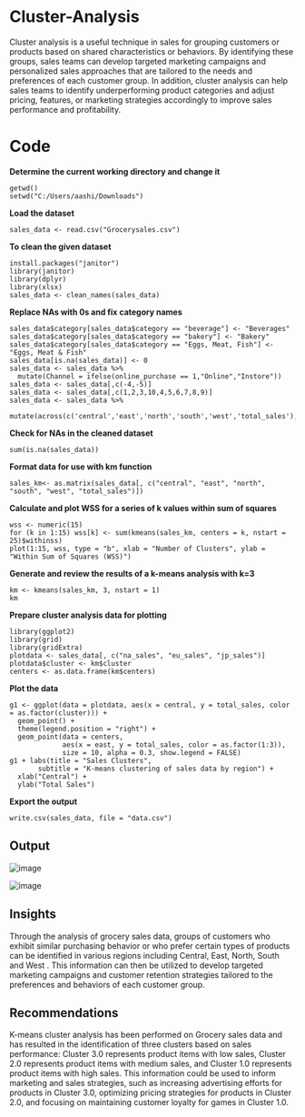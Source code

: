 # Cluster-Analysis
Cluster analysis is a useful technique in sales for grouping customers or products based on shared characteristics or behaviors. By identifying these groups, sales teams can develop targeted marketing campaigns and personalized sales approaches that are tailored to the needs and preferences of each customer group. In addition, cluster analysis can help sales teams to identify underperforming product categories and adjust pricing, features, or marketing strategies accordingly to improve sales performance and profitability.

# Code

**Determine the current working directory and change it**
```rscript
getwd()
setwd("C:/Users/aashi/Downloads")
```

**Load the dataset**
```rscript
sales_data <- read.csv("Grocerysales.csv")
```

**To clean the given dataset**
```rscript
install.packages("janitor")
library(janitor)
library(dplyr)
library(xlsx)
sales_data <- clean_names(sales_data)
```

**Replace NAs with 0s and fix category names**
```rscript
sales_data$category[sales_data$category == "beverage"] <- "Beverages"
sales_data$category[sales_data$category == "bakery"] <- "Bakery"
sales_data$category[sales_data$category == "Eggs, Meat, Fish"] <- "Eggs, Meat & Fish"
sales_data[is.na(sales_data)] <- 0
sales_data <- sales_data %>%
  mutate(Channel = ifelse(online_purchase == 1,"Online","Instore"))
sales_data <- sales_data[,c(-4,-5)]
sales_data <- sales_data[,c(1,2,3,10,4,5,6,7,8,9)]
sales_data <- sales_data %>%
  mutate(across(c('central','east','north','south','west','total_sales'),round,0))
```

**Check for NAs in the cleaned dataset**
```rscript
sum(is.na(sales_data))
```


**Format data for use with km function**
```rscript
sales_km<- as.matrix(sales_data[, c("central", "east", "north", "south", "west", "total_sales")])
```

**Calculate and plot WSS for a series of k values**
**within sum of squares**
```rscript
wss <- numeric(15)
for (k in 1:15) wss[k] <- sum(kmeans(sales_km, centers = k, nstart = 25)$withinss)
plot(1:15, wss, type = "b", xlab = "Number of Clusters", ylab = "Within Sum of Squares (WSS)")
```

**Generate and review the results of a k-means analysis with k=3**
```rscript
km <- kmeans(sales_km, 3, nstart = 1)
km
```

**Prepare cluster analysis data for plotting**
```rscript
library(ggplot2)
library(grid)
library(gridExtra)
plotdata <- sales_data[, c("na_sales", "eu_sales", "jp_sales")]
plotdata$cluster <- km$cluster
centers <- as.data.frame(km$centers)
```

**Plot the data**
```rscript
g1 <- ggplot(data = plotdata, aes(x = central, y = total_sales, color = as.factor(cluster))) +
  geom_point() +
  theme(legend.position = "right") +
  geom_point(data = centers,
             aes(x = east, y = total_sales, color = as.factor(1:3)),
             size = 10, alpha = 0.3, show.legend = FALSE)
g1 + labs(title = "Sales Clusters",
       subtitle = "K-means clustering of sales data by region") +
  xlab("Central") +
  ylab("Total Sales")
```

**Export the output**
```rscript
write.csv(sales_data, file = "data.csv")
```

## Output
![image](https://user-images.githubusercontent.com/85166438/228749714-1fdd0243-4b36-4f07-a92c-6f0eb69ae194.png)

![image](https://user-images.githubusercontent.com/85166438/228760225-ec552426-a1f9-487c-986e-f5a794f1b861.png)

## Insights
Through the analysis of grocery sales data, groups of customers who exhibit similar purchasing behavior or who prefer certain types of products can be identified in various regions including Central, East, North, South and West . This information can then be utilized to develop targeted marketing campaigns and customer retention strategies tailored to the preferences and behaviors of each customer group.

## Recommendations
K-means cluster analysis has been performed on Grocery sales data and has resulted in the identification of three clusters based on sales performance: Cluster 3.0 represents product items with low sales, Cluster 2.0 represents product items with medium sales, and Cluster 1.0 represents product items with high sales. This information could be used to inform marketing and sales strategies, such as increasing advertising efforts for products in Cluster 3.0, optimizing pricing strategies for products in Cluster 2.0, and focusing on maintaining customer loyalty for games in Cluster 1.0.












